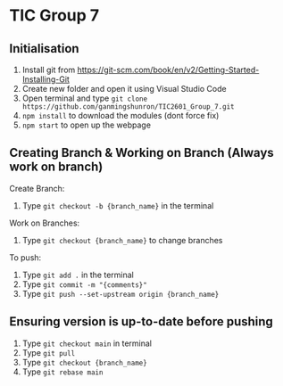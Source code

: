 # TIC Group 7

## Initialisation
1. Install git from https://git-scm.com/book/en/v2/Getting-Started-Installing-Git
2. Create new folder and open it using Visual Studio Code
3. Open terminal and type `git clone https://github.com/ganmingshunron/TIC2601_Group_7.git`
4. `npm install` to download the modules (dont force fix)
5. `npm start` to open up the webpage

## Creating Branch & Working on Branch (Always work on branch)
Create Branch:
1. Type `git checkout -b {branch_name}` in the terminal
   
Work on Branches:
1. Type `git checkout {branch_name}` to change branches 
   
To push:
1. Type `git add .` in the terminal
2. Type `git commit -m "{comments}"`
3. Type `git push --set-upstream origin {branch_name}`

## Ensuring version is up-to-date before pushing
1. Type `git checkout main` in terminal
2. Type `git pull`
3. Type `git checkout {branch_name}`
4. Type `git rebase main`
